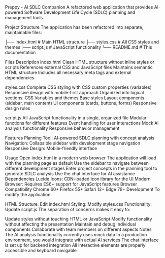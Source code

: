 Preppy - AI SDLC Companion
A refactored web application that provides AI-powered Software Development Life Cycle (SDLC) planning and management tools.

Project Structure
The application has been refactored into separate, maintainable files:

├── index.html          # Main HTML structure
├── styles.css          # All CSS styles and themes
├── script.js           # JavaScript functionality
└── README.md           # This documentation

Files Description
index.html
Clean HTML structure without inline styles or scripts
References external CSS and JavaScript files
Maintains semantic HTML structure
Includes all necessary meta tags and external dependencies

styles.css
Complete CSS styling with CSS custom properties (variables)
Responsive design with mobile-first approach
Organized into logical sections:
CSS Variables and themes
Base styles
Layout components (sidebar, main content)
UI components (cards, buttons, forms)
Responsive design rules

script.js
All JavaScript functionality in a single, organized file
Modular functions for different features
Event handling for user interactions
Mock AI analysis functionality
Responsive behavior management

Features
Planning Tool: AI-powered SDLC planning with concept analysis
Navigation: Collapsible sidebar with development stage navigation
Responsive Design: Mobile-friendly interface

Usage
Open index.html in a modern web browser
The application will load with the planning page as default
Use the sidebar to navigate between different development stages
Enter project concepts in the planning tool to generate SDLC analysis
Use the chat interface for AI assistance
Dependencies
Lucide Icons: CDN-loaded icon library for the UI
Modern Browser: Requires ES6+ support for JavaScript features
Browser Compatibility
Chrome 60+
Firefox 55+
Safari 12+
Edge 79+
Development
To modify the application:

HTML Structure: Edit index.html
Styling: Modify styles.css
Functionality: Update script.js
The separation of concerns makes it easy to:

Update styles without touching HTML or JavaScript
Modify functionality without affecting the presentation
Maintain and debug individual components
Collaborate with team members on different aspects
Notes
The AI analysis functionality currently uses mock data
In a production environment, you would integrate with actual AI services
The chat interface is set up for backend integration
All interactive elements are properly accessible and keyboard navigable
